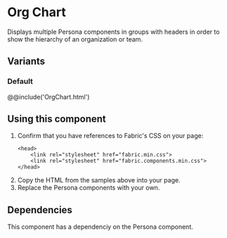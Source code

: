 # Org Chart
Displays multiple Persona components in groups with headers in order to show the hierarchy of an organization or team.

## Variants

### Default
@@include('OrgChart.html')

## Using this component
1. Confirm that you have references to Fabric's CSS on your page:
    ```
    <head>
        <link rel="stylesheet" href="fabric.min.css">
        <link rel="stylesheet" href="fabric.components.min.css">
    </head>
    ```
2. Copy the HTML from the samples above into your page.
3. Replace the Persona components with your own.

## Dependencies
This component has a dependenciy on the Persona component.


